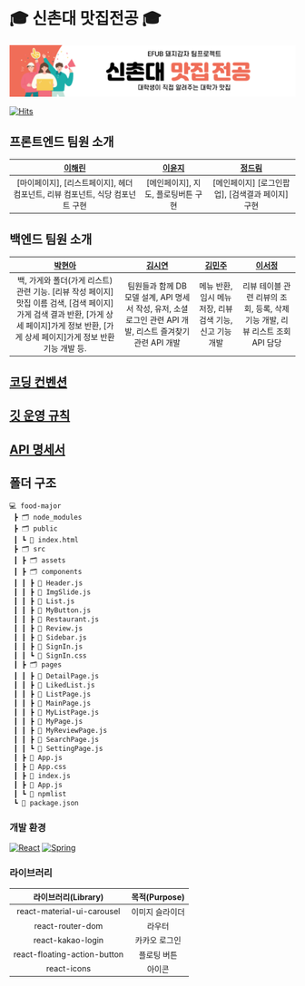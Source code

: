 # 🎓 신촌대 맛집전공 🎓
<img src="./food-major/src/assets/banner.png"/>

[![Hits](https://hits.seeyoufarm.com/api/count/incr/badge.svg?url=https%3A%2F%2Fwww.notion.so%2Fb6fb3fa0e6a54b2f84b1155c6907b322&count_bg=%23E9D7D2&title_bg=%23D57358&icon=notion.svg&icon_color=%23FFFFFF&title=&edge_flat=false)](https://hits.seeyoufarm.com)


## 프론트엔드 팀원 소개

|               [이해린](https://github.com/dazzlynnnn)         |        [이윤지](https://github.com/L-Yunji)       |        [정드림](https://github.com/dream0214)              |
| :----------------------------------------------------------: | :----------------------------------------------------------: | :----------------------------------------------------------: | 
| [마이페이지], [리스트페이지], 헤더 컴포넌트, 리뷰 컴포넌트, 식당 컴포넌트 구현 | [메인페이지], 지도, 플로팅버튼 구현 |  [메인페이지] [로그인팝업], [검색결과 페이지] 구현 |

## 백엔드 팀원 소개
|               [박현아](https://github.com/hak2711)         |        [김시연](https://github.com/siyeonkm)       |        [김민주](https://github.com/MINJU-KIMmm)              |    [이서정](https://github.com/seojunglee)              |
| :----------------------------------------------------------: | :----------------------------------------------------------: | :----------------------------------------------------------: | :----------------------------------------------------------: | 
| 백, 가게와 폴더(가게 리스트) 관련 기능. [리뷰 작성 페이지]맛집 이름 검색, [검색 페이지]가게 검색 결과 반환, [가게 상세 페이지]가게 정보 반환, [가게 상세 페이지]가게 정보 반환 기능 개발 등. | 팀원들과 함께 DB 모델 설계, API 명세서 작성, 유저, 소셜로그인 관련 API 개발, 리스트 즐겨찾기 관련 API 개발 | 메뉴 반환, 임시 메뉴 저장, 리뷰 검색 기능, 신고 기능 개발 |리뷰 테이블 관련 리뷰의 조회, 등록, 삭제 기능 개발, 리뷰 리스트 조회 API 담당 |




##  [코딩 컨벤션](https://www.notion.so/46c005663ae945628280dbe6e40c5c7f)
## [깃 운영 규칙](https://www.notion.so/Git-1429253448d04d3b9ed7571e74e77fef)
## [API 명세서](https://www.notion.so/API-bd2954deae834891889daaf5085d8853)

## 폴더 구조
```
💻 food-major
 ┣ 🗂 node_modules
 ┣ 🗂 public
 ┃ ┗ 📑 index.html
 ┣ 🗂 src
 ┃ ┣ 🗂 assets
 ┃ ┣ 🗂 components
 ┃ ┃ ┣ 📑 Header.js
 ┃ ┃ ┣ 📑 ImgSlide.js
 ┃ ┃ ┣ 📑 List.js
 ┃ ┃ ┣ 📑 MyButton.js
 ┃ ┃ ┣ 📑 Restaurant.js
 ┃ ┃ ┣ 📑 Review.js
 ┃ ┃ ┣ 📑 Sidebar.js
 ┃ ┃ ┣ 📑 SignIn.js
 ┃ ┃ ┗ 📑 SignIn.css
 ┃ ┣ 🗂 pages
 ┃ ┃ ┣ 📑 DetailPage.js
 ┃ ┃ ┣ 📑 LikedList.js
 ┃ ┃ ┣ 📑 ListPage.js
 ┃ ┃ ┣ 📑 MainPage.js
 ┃ ┃ ┣ 📑 MyListPage.js
 ┃ ┃ ┣ 📑 MyPage.js
 ┃ ┃ ┣ 📑 MyReviewPage.js
 ┃ ┃ ┣ 📑 SearchPage.js
 ┃ ┃ ┗ 📑 SettingPage.js
 ┃ ┣ 📑 App.js
 ┃ ┣ 📑 App.css
 ┃ ┣ 📑 index.js
 ┃ ┣ 📑 App.js
 ┃ ┗ 📑 npmlist
 ┗ 📑 package.json
```

### 개발 환경
[![React](https://img.shields.io/badge/React-61DAFB?style=round-square&logo=React&logoColor=black)](https://ko.reactjs.org/)
[![Spring](https://img.shields.io/badge/Spring-6DB33F?style=round-square&logo=Spring&logoColor=white)](https://spring.io/)


### 라이브러리

  | 라이브러리(Library) | 목적(Purpose)
  |:---:|:----------:|
  | react-material-ui-carousel   | 이미지 슬라이더 |
  | react-router-dom  | 라우터 |
  | react-kakao-login  | 카카오 로그인 |
  | react-floating-action-button  | 플로팅 버튼  |
  | react-icons | 아이콘 |
